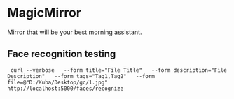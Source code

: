 # MagicMirror
Mirror that will be your best morning assistant.

## Face recognition testing 
```
 curl --verbose   --form title="File Title"   --form description="File Description"   --form tags="Tag1,Tag2"   --form file=@"D:/Kuba/Desktop/gc/1.jpg"   http://localhost:5000/faces/recognize
```
